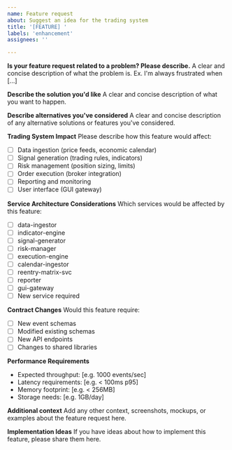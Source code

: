 ```yaml
---
name: Feature request
about: Suggest an idea for the trading system
title: '[FEATURE] '
labels: 'enhancement'
assignees: ''

---
```


**Is your feature request related to a problem? Please describe.**
A clear and concise description of what the problem is. Ex. I'm always frustrated when [...]

**Describe the solution you'd like**
A clear and concise description of what you want to happen.

**Describe alternatives you've considered**
A clear and concise description of any alternative solutions or features you've considered.

**Trading System Impact**
Please describe how this feature would affect:
- [ ] Data ingestion (price feeds, economic calendar)
- [ ] Signal generation (trading rules, indicators)
- [ ] Risk management (position sizing, limits)
- [ ] Order execution (broker integration)
- [ ] Reporting and monitoring
- [ ] User interface (GUI gateway)

**Service Architecture Considerations**
Which services would be affected by this feature:
- [ ] data-ingestor
- [ ] indicator-engine
- [ ] signal-generator
- [ ] risk-manager
- [ ] execution-engine
- [ ] calendar-ingestor
- [ ] reentry-matrix-svc
- [ ] reporter
- [ ] gui-gateway
- [ ] New service required

**Contract Changes**
Would this feature require:
- [ ] New event schemas
- [ ] Modified existing schemas  
- [ ] New API endpoints
- [ ] Changes to shared libraries

**Performance Requirements**
- Expected throughput: [e.g. 1000 events/sec]
- Latency requirements: [e.g. < 100ms p95]
- Memory footprint: [e.g. < 256MB]
- Storage needs: [e.g. 1GB/day]

**Additional context**
Add any other context, screenshots, mockups, or examples about the feature request here.

**Implementation Ideas**
If you have ideas about how to implement this feature, please share them here.